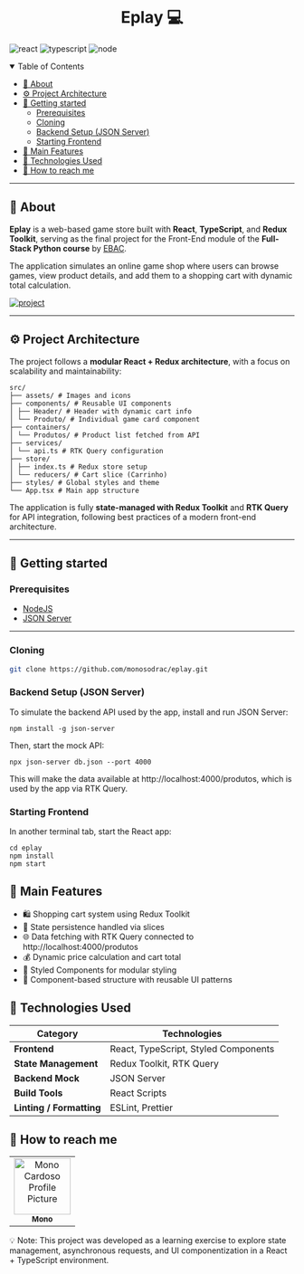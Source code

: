[TYPESCRIPT__BADGE]: https://img.shields.io/badge/typescript-D4FAFF?style=for-the-badge&logo=typescript
[REACT__BADGE]: https://img.shields.io/badge/React-005CFE?style=for-the-badge&logo=react
[PROJECT__BADGE]: https://img.shields.io/badge/📱Visit_this_project-000?style=for-the-badge&logo=project
[PROJECT__URL]: https://eplay-monosodrac.vercel.app/
[NODE_BADGE]: https://img.shields.io/badge/node.js-20.16.0-43853D?style=for-the-badge&logo=node.js

<h1 align="center" style="font-weight: bold;">Eplay 💻</h1>

![react][REACT__BADGE]
![typescript][TYPESCRIPT__BADGE]
![node][NODE_BADGE]

<details open="open">
<summary>Table of Contents</summary>
 
- [📌 About](#about)
- [⚙️ Project Architecture](#architecture)
- [🚀 Getting started](#started)
  - [Prerequisites](#prerequisites)
  - [Cloning](#cloning)
  - [Backend Setup (JSON Server)](#api)
  - [Starting Frontend](#frontend)
- [🧠 Main Features](#features)
- [🧩 Technologies Used](#tech)
- [🤝 How to reach me](#reach)
  
</details>

---

<h2 id="about">📌 About</h2>

**Eplay** is a web-based game store built with **React**, **TypeScript**, and **Redux Toolkit**, serving as the final project for the Front-End module of the **Full-Stack Python course** by [EBAC](https://ebaconline.com.br/full-stack-python).  

The application simulates an online game shop where users can browse games, view product details, and add them to a shopping cart with dynamic total calculation.  

[![project][PROJECT__BADGE]][PROJECT__URL]

---

<h2 id="architecture">⚙️ Project Architecture</h2>

The project follows a **modular React + Redux architecture**, with a focus on scalability and maintainability:

```
src/
├── assets/ # Images and icons
├── components/ # Reusable UI components
│ ├── Header/ # Header with dynamic cart info
│ └── Produto/ # Individual game card component
├── containers/
│ └── Produtos/ # Product list fetched from API
├── services/
│ └── api.ts # RTK Query configuration
├── store/
│ ├── index.ts # Redux store setup
│ └── reducers/ # Cart slice (Carrinho)
├── styles/ # Global styles and theme
└── App.tsx # Main app structure
```


The application is fully **state-managed with Redux Toolkit** and **RTK Query** for API integration, following best practices of a modern front-end architecture.

---

<h2 id="started">🚀 Getting started</h2>

<h3 id="prerequisites">Prerequisites</h3>

- [NodeJS](https://nodejs.org/en/download)
- [JSON Server](https://www.npmjs.com/package/json-server)

---

<h3 id="cloning">Cloning</h3>

```bash
git clone https://github.com/monosodrac/eplay.git
```

<h3 id="api">Backend Setup (JSON Server)</h3>

To simulate the backend API used by the app, install and run JSON Server:

```
npm install -g json-server
```

Then, start the mock API:

```
npx json-server db.json --port 4000
```
This will make the data available at http://localhost:4000/produtos, which is used by the app via RTK Query.

<h3 id="frontend">Starting Frontend</h3>

In another terminal tab, start the React app:

```
cd eplay
npm install
npm start
```

<h2 id="features">🧠 Main Features</h2>

- 🛍️ Shopping cart system using Redux Toolkit
- 💾 State persistence handled via slices
- 🌐 Data fetching with RTK Query connected to http://localhost:4000/produtos
- 💰 Dynamic price calculation and cart total
- 💅 Styled Components for modular styling
- 🧱 Component-based structure with reusable UI patterns

<h2 id="tech">🧩 Technologies Used</h2>

| Category                 | Technologies                         |
| ------------------------ | ------------------------------------ |
| **Frontend**             | React, TypeScript, Styled Components |
| **State Management**     | Redux Toolkit, RTK Query             |
| **Backend Mock**         | JSON Server                          |
| **Build Tools**          | React Scripts                        |
| **Linting / Formatting** | ESLint, Prettier                     |

<h2 id="reach">🤝 How to reach me</h2>

<table>
  <tr>
    <td align="center">
      <a href="https://linktr.ee/monosodrac">
        <img src="https://avatars.githubusercontent.com/u/141099551?v=4" width="100px;" alt="Mono Cardoso Profile Picture"/><br>
        <sub>
          <b>Mono</b>
        </sub>
      </a>
    </td>
  </tr>
</table>

💡 Note: This project was developed as a learning exercise to explore state management, asynchronous requests, and UI componentization in a React + TypeScript environment.
